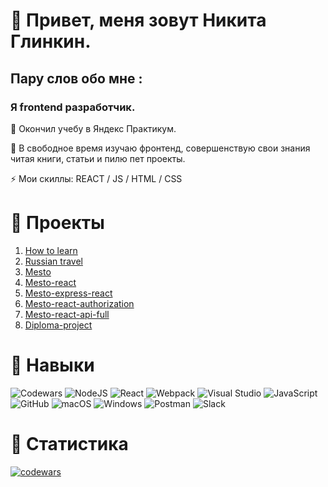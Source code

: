 # 👋 Привет, меня зовут Никита Глинкин.

## Пару слов обо мне :

### Я frontend разработчик.

🔭 Окончил учебу в Яндекс Практикум.

🌱 В свободное время изучаю фронтенд, совершенствую свои знания читая книги, статьи и пилю пет проекты.

⚡ Мои скиллы: REACT / JS / HTML / CSS

# 🤘 Проекты

1. [How to learn](https://github.com/NiksonGlikson/how-to-learn)
2. [Russian travel](https://github.com/NiksonGlikson/russian-travel)
3. [Mesto](https://github.com/NiksonGlikson/mesto)
4. [Mesto-react](https://github.com/NiksonGlikson/mesto-react)
5. [Mesto-express-react](https://github.com/NiksonGlikson/express-mesto-gha)
6. [Mesto-react-authorization](https://github.com/NiksonGlikson/react-mesto-auth)
7. [Mesto-react-api-full](https://github.com/NiksonGlikson/react-mesto-api-full)
8. [Diploma-project](https://github.com/NiksonGlikson/movies-explorer-frontend)

# 💪 Навыки

![Codewars](https://img.shields.io/badge/Codewars-B1361E?style=for-the-badge&logo=codewars&logoColor=grey)
![NodeJS](https://img.shields.io/badge/node.js-6DA55F?style=for-the-badge&logo=node.js&logoColor=white)
![React](https://img.shields.io/badge/react-%2320232a.svg?style=for-the-badge&logo=react&logoColor=%2361DAFB)
![Webpack](https://img.shields.io/badge/webpack-%238DD6F9.svg?style=for-the-badge&logo=webpack&logoColor=black)
![Visual Studio](https://img.shields.io/badge/Visual%20Studio-5C2D91.svg?style=for-the-badge&logo=visual-studio&logoColor=white)
![JavaScript](https://img.shields.io/badge/javascript-%23323330.svg?style=for-the-badge&logo=javascript&logoColor=%23F7DF1E)
![GitHub](https://img.shields.io/badge/github-%23121011.svg?style=for-the-badge&logo=github&logoColor=white)
![macOS](https://img.shields.io/badge/mac%20os-000000?style=for-the-badge&logo=macos&logoColor=F0F0F0)
![Windows](https://img.shields.io/badge/Windows-0078D6?style=for-the-badge&logo=windows&logoColor=white)
![Postman](https://img.shields.io/badge/Postman-FF6C37?style=for-the-badge&logo=postman&logoColor=white)
![Slack](https://img.shields.io/badge/Slack-4A154B?style=for-the-badge&logo=slack&logoColor=white)

# 💪 Статистика

[![codewars](https://www.codewars.com/users/Chinaskisss/badges/large)](https://www.codewars.com/users/Chinaskisss/badges/large)   
  



